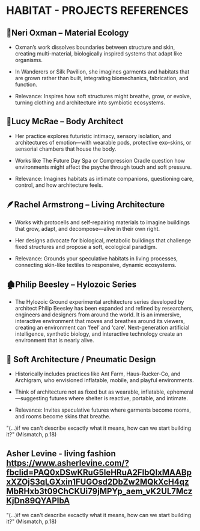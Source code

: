 # HABITAT - PROJECTS REFERENCES
  
## 🧬Neri Oxman – Material Ecology
- Oxman’s work dissolves boundaries between structure and skin, creating multi-material, biologically inspired systems that adapt like organisms.

- In Wanderers or Silk Pavilion, she imagines garments and habitats that are grown rather than built, integrating biomechanics, fabrication, and function.

- Relevance: Inspires how soft structures might breathe, grow, or evolve, turning clothing and architecture into symbiotic ecosystems.


## 🧠Lucy McRae – Body Architect
- Her practice explores futuristic intimacy, sensory isolation, and architectures of emotion—with wearable pods, protective exo-skins, or sensorial chambers that house the body.

- Works like The Future Day Spa or Compression Cradle question how environments might affect the psyche through touch and soft pressure.

- Relevance: Imagines habitats as intimate companions, questioning care, control, and how architecture feels.


## 🪶Rachel Armstrong – Living Architecture
- Works with protocells and self-repairing materials to imagine buildings that grow, adapt, and decompose—alive in their own right.

- Her designs advocate for biological, metabolic buildings that challenge fixed structures and propose a soft, ecological paradigm.

- Relevance: Grounds your speculative habitats in living processes, connecting skin-like textiles to responsive, dynamic ecosystems.


## 🏚️Philip Beesley – Hylozoic Series
- The Hylozoic Ground experimental architecture series developed by architect Philip Beesley has been expanded and refined by researchers, engineers and designers from around the world. It is an immersive, interactive environment that moves and breathes around its viewers, creating an environment can ‘feel’ and ‘care’. Next-generation artificial intelligence, synthetic biology, and interactive technology create an environment that is nearly alive.


## 🌿 Soft Architecture / Pneumatic Design
- Historically includes practices like Ant Farm, Haus-Rucker-Co, and Archigram, who envisioned inflatable, mobile, and playful environments.

- Think of architecture not as fixed but as wearable, inflatable, ephemeral—suggesting futures where shelter is reactive, portable, and intimate.

- Relevance: Invites speculative futures where garments become rooms, and rooms become skins that breathe.


"(...)if we can't describe excactly what it means, how can we start building it?" (Mismatch, p.18)

## Asher Levine - living fashion https://www.asherlevine.com/?fbclid=PAQ0xDSwKRuG5leHRuA2FlbQIxMAABpxXZOjS3qLGXxin1FUGOsd2DbZw2MQkXcH4qzMbRHxb3t09ChCKUi79jMPYp_aem_vK2UL7MczKjDn89QYAPIbA
"(...)if we can't describe excactly what it means, how can we start building it?" (Mismatch, p.18)